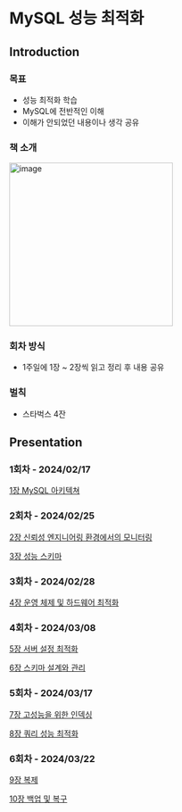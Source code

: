 # MySQL 성능 최적화
## Introduction

### 목표

- 성능 최적화 학습
- MySQL에 전반적인 이해
- 이해가 안되었던 내용이나 생각 공유

### 책 소개

<img width="293" alt="image" src="https://github.com/Jammini/TIL/assets/59176149/3f478fd6-1aa2-42d3-8165-0c6bd57f3674">

### 회차 방식

- 1주일에 1장 ~ 2장씩 읽고 정리 후 내용 공유

### 벌칙

- 스타벅스 4잔

## Presentation

### 1회차 - 2024/02/17

[1장 MySQL 아키텍쳐](https://github.com/Jammini/TIL/blob/master/db/mysql_architecture.md) 

### 2회차 - 2024/02/25

[2장 신뢰성 엔지니어링 환경에서의 모니터링](https://github.com/Jammini/TIL/blob/master/db/mysql_performance_optimization2.md)

[3장 성능 스키마](https://github.com/Jammini/TIL/blob/master/db/mysql_performance_optimization3.md)

### 3회차 - 2024/02/28

[4장 운영 체제 및 하드웨어 최적화](https://github.com/Jammini/TIL/blob/master/db/mysql_performance_optimization4.md)

### 4회차 - 2024/03/08

[5장 서버 설정 최적화](https://github.com/Jammini/TIL/blob/master/db/mysql_performance_optimization5.md)

[6장 스키마 설계와 관리](https://github.com/Jammini/TIL/blob/master/db/mysql_performance_optimization6.md)

### 5회차 - 2024/03/17

[7장 고성능을 위한 인덱싱](https://github.com/Jammini/TIL/blob/master/db/mysql_performance_optimization7.md)

[8장 쿼리 성능 최적화](https://github.com/Jammini/TIL/blob/master/db/mysql_performance_optimization8.md)

### 6회차 - 2024/03/22

[9장 복제](https://github.com/Jammini/TIL/blob/master/db/mysql_performance_optimization9.md)

[10장 백업 및 복구](https://github.com/Jammini/TIL/blob/master/db/mysql_performance_optimization10.md)
